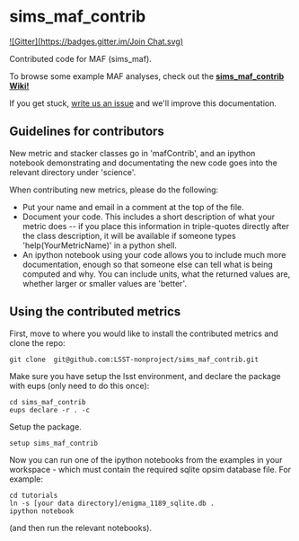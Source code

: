 # sims_maf_contrib
[![Gitter](https://badges.gitter.im/Join Chat.svg)](https://gitter.im/LSST-nonproject/sims_maf_contrib?utm_source=badge&utm_medium=badge&utm_campaign=pr-badge&utm_content=badge)

Contributed code for MAF (sims_maf).

To browse some example MAF analyses, check out the **[sims_maf_contrib Wiki!](https://github.com/LSST-nonproject/sims_maf_contrib/wiki)**

If you get stuck, [write us an issue](https://github.com/LSST-nonproject/sims_maf_contrib/issues) and we'll improve this documentation. 

## Guidelines for contributors

New metric and stacker classes go in 'mafContrib', and an ipython notebook demonstrating and documentating the new code goes into the relevant directory under 'science'.

When contributing new metrics, please do the following:
* Put your name and email in a comment at the top of the file.
* Document your code. This includes a short description of what your metric does -- if you place this information
  in triple-quotes directly after the class description, it will be available if someone types 
  'help(YourMetricName)' in a python shell. 
* An ipython notebook using your code allows you to include much more documentation, enough so that someone else can  tell what is being computed and why. You can include units, what the returned values are, whether larger or smaller  values are 'better'. 


## Using the contributed metrics

First, move to where you would like to install the contributed metrics and clone the repo:

    git clone  git@github.com:LSST-nonproject/sims_maf_contrib.git

Make sure you have setup the lsst environment, and declare the package with eups (only need to do this once):

    cd sims_maf_contrib
    eups declare -r . -c 

Setup the package.  

    setup sims_maf_contrib

Now you can run one of the ipython notebooks from the examples in your workspace - which must contain the required sqlite opsim database file. For example:

    cd tutorials
    ln -s [your data directory]/enigma_1189_sqlite.db .
    ipython notebook
(and then run the relevant notebooks).
